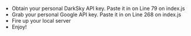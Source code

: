 
- Obtain your personal DarkSky API key. Paste it in on Line 79 on index.js
- Grab your personal Google API key. Paste it in on Line 268 on index.js
- Fire up your local server
- Enjoy!


